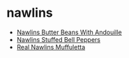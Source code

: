 # nawlins

 * [Nawlins Butter Beans With Andouille](../../index/n/nawlins-butter-beans-with-andouille-230206.json)
 * [Nawlins Stuffed Bell Peppers](../../index/n/nawlins-stuffed-bell-peppers.json)
 * [Real Nawlins Muffuletta](../../index/r/real-nawlins-muffuletta.json)
